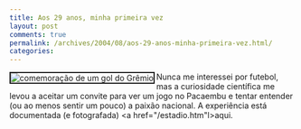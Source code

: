 ```yaml
---
title: Aos 29 anos, minha primeira vez
layout: post
comments: true
permalink: /archives/2004/08/aos-29-anos-minha-primeira-vez.html/
categories:
---
```

<img src="//chester.me/img/blig/golgremio.jpg" border=2 alt="comemoração de um gol do Grêmio" align="left">Nunca me interessei por futebol, mas a curiosidade científica me levou a aceitar um convite para ver um jogo no Pacaembu e tentar entender (ou ao menos sentir um pouco) a paixão nacional. A experiência está documentada (e fotografada) <a href="/estadio.htm"l>aqui</a>.
